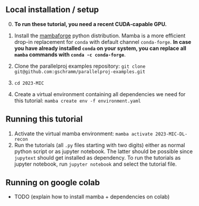## Local installation / setup

0. **To run these tutorial, you need a recent CUDA-capable GPU.**

1. Install the [mambaforge](https://mamba.readthedocs.io/en/latest/installation.html) python distribution. Mamba is a more efficient drop-in replacement for `conda` with default channel `conda-forge`.
   **In case you have already installed `conda` on your system, you can replace all `mamba` commands with `conda -c conda-forge`**.

2. Clone the parallelproj examples repository: `git clone git@github.com:gschramm/parallelproj-examples.git`

3. `cd 2023-MIC`

4. Create a virtual environment containing all dependencies we need for this tutorial: `mamba create env -f environment.yaml`

## Running this tutorial

1. Activate the virtual mamba environment: `mamba activate 2023-MIC-DL-recon`
2. Run the tutorials (all `.py` files starting with two digits) either as normal python script or as jupyter notebook. The latter should be possible since `jupytext` should get installed as dependency. To run the tutorials as jupyter notebook, run `jupyter notebook` and select the tutorial file.

## Running on google colab

- TODO (explain how to install mamba + dependencies on colab)
